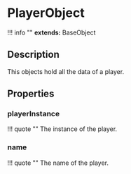 # PlayerObject

!!! info ""
    **extends:** BaseObject <br>

## Description
This objects hold all the data of a player.

## Properties

### playerInstance
!!! quote ""
    The instance of the player.

### name
!!! quote ""
    The name of the player.